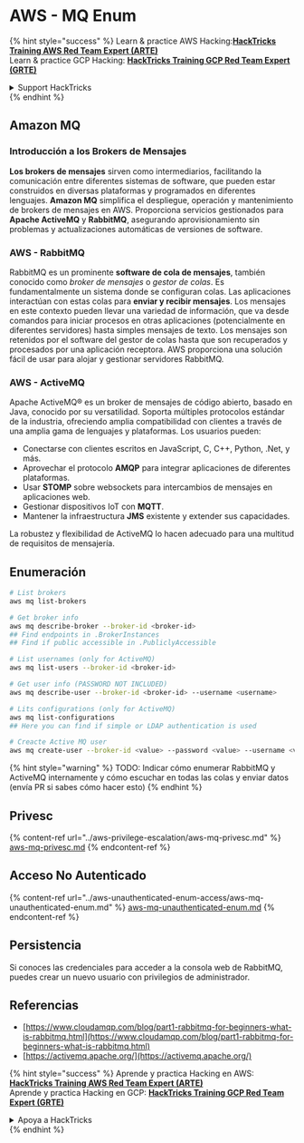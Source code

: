 # AWS - MQ Enum

{% hint style="success" %}
Learn & practice AWS Hacking:<img src="../../../.gitbook/assets/image (1).png" alt="" data-size="line">[**HackTricks Training AWS Red Team Expert (ARTE)**](https://training.hacktricks.xyz/courses/arte)<img src="../../../.gitbook/assets/image (1).png" alt="" data-size="line">\
Learn & practice GCP Hacking: <img src="../../../.gitbook/assets/image (2).png" alt="" data-size="line">[**HackTricks Training GCP Red Team Expert (GRTE)**<img src="../../../.gitbook/assets/image (2).png" alt="" data-size="line">](https://training.hacktricks.xyz/courses/grte)

<details>

<summary>Support HackTricks</summary>

* Check the [**subscription plans**](https://github.com/sponsors/carlospolop)!
* **Join the** 💬 [**Discord group**](https://discord.gg/hRep4RUj7f) or the [**telegram group**](https://t.me/peass) or **follow** us on **Twitter** 🐦 [**@hacktricks\_live**](https://twitter.com/hacktricks\_live)**.**
* **Share hacking tricks by submitting PRs to the** [**HackTricks**](https://github.com/carlospolop/hacktricks) and [**HackTricks Cloud**](https://github.com/carlospolop/hacktricks-cloud) github repos.

</details>
{% endhint %}

## Amazon MQ

### Introducción a los Brokers de Mensajes

**Los brokers de mensajes** sirven como intermediarios, facilitando la comunicación entre diferentes sistemas de software, que pueden estar construidos en diversas plataformas y programados en diferentes lenguajes. **Amazon MQ** simplifica el despliegue, operación y mantenimiento de brokers de mensajes en AWS. Proporciona servicios gestionados para **Apache ActiveMQ** y **RabbitMQ**, asegurando aprovisionamiento sin problemas y actualizaciones automáticas de versiones de software.

### AWS - RabbitMQ

RabbitMQ es un prominente **software de cola de mensajes**, también conocido como _broker de mensajes_ o _gestor de colas_. Es fundamentalmente un sistema donde se configuran colas. Las aplicaciones interactúan con estas colas para **enviar y recibir mensajes**. Los mensajes en este contexto pueden llevar una variedad de información, que va desde comandos para iniciar procesos en otras aplicaciones (potencialmente en diferentes servidores) hasta simples mensajes de texto. Los mensajes son retenidos por el software del gestor de colas hasta que son recuperados y procesados por una aplicación receptora. AWS proporciona una solución fácil de usar para alojar y gestionar servidores RabbitMQ.

### AWS - ActiveMQ

Apache ActiveMQ® es un broker de mensajes de código abierto, basado en Java, conocido por su versatilidad. Soporta múltiples protocolos estándar de la industria, ofreciendo amplia compatibilidad con clientes a través de una amplia gama de lenguajes y plataformas. Los usuarios pueden:

* Conectarse con clientes escritos en JavaScript, C, C++, Python, .Net, y más.
* Aprovechar el protocolo **AMQP** para integrar aplicaciones de diferentes plataformas.
* Usar **STOMP** sobre websockets para intercambios de mensajes en aplicaciones web.
* Gestionar dispositivos IoT con **MQTT**.
* Mantener la infraestructura **JMS** existente y extender sus capacidades.

La robustez y flexibilidad de ActiveMQ lo hacen adecuado para una multitud de requisitos de mensajería.

## Enumeración
```bash
# List brokers
aws mq list-brokers

# Get broker info
aws mq describe-broker --broker-id <broker-id>
## Find endpoints in .BrokerInstances
## Find if public accessible in .PubliclyAccessible

# List usernames (only for ActiveMQ)
aws mq list-users --broker-id <broker-id>

# Get user info (PASSWORD NOT INCLUDED)
aws mq describe-user --broker-id <broker-id> --username <username>

# Lits configurations (only for ActiveMQ)
aws mq list-configurations
## Here you can find if simple or LDAP authentication is used

# Creacte Active MQ user
aws mq create-user --broker-id <value> --password <value> --username <value> --console-access
```
{% hint style="warning" %}
TODO: Indicar cómo enumerar RabbitMQ y ActiveMQ internamente y cómo escuchar en todas las colas y enviar datos (envía PR si sabes cómo hacer esto)
{% endhint %}

## Privesc

{% content-ref url="../aws-privilege-escalation/aws-mq-privesc.md" %}
[aws-mq-privesc.md](../aws-privilege-escalation/aws-mq-privesc.md)
{% endcontent-ref %}

## Acceso No Autenticado

{% content-ref url="../aws-unauthenticated-enum-access/aws-mq-unauthenticated-enum.md" %}
[aws-mq-unauthenticated-enum.md](../aws-unauthenticated-enum-access/aws-mq-unauthenticated-enum.md)
{% endcontent-ref %}

## Persistencia

Si conoces las credenciales para acceder a la consola web de RabbitMQ, puedes crear un nuevo usuario con privilegios de administrador.

## Referencias

* [https://www.cloudamqp.com/blog/part1-rabbitmq-for-beginners-what-is-rabbitmq.html](https://www.cloudamqp.com/blog/part1-rabbitmq-for-beginners-what-is-rabbitmq.html)
* [https://activemq.apache.org/](https://activemq.apache.org/)

{% hint style="success" %}
Aprende y practica Hacking en AWS:<img src="../../../.gitbook/assets/image (1).png" alt="" data-size="line">[**HackTricks Training AWS Red Team Expert (ARTE)**](https://training.hacktricks.xyz/courses/arte)<img src="../../../.gitbook/assets/image (1).png" alt="" data-size="line">\
Aprende y practica Hacking en GCP: <img src="../../../.gitbook/assets/image (2).png" alt="" data-size="line">[**HackTricks Training GCP Red Team Expert (GRTE)**<img src="../../../.gitbook/assets/image (2).png" alt="" data-size="line">](https://training.hacktricks.xyz/courses/grte)

<details>

<summary>Apoya a HackTricks</summary>

* Revisa los [**planes de suscripción**](https://github.com/sponsors/carlospolop)!
* **Únete al** 💬 [**grupo de Discord**](https://discord.gg/hRep4RUj7f) o al [**grupo de telegram**](https://t.me/peass) o **síguenos** en **Twitter** 🐦 [**@hacktricks\_live**](https://twitter.com/hacktricks\_live)**.**
* **Comparte trucos de hacking enviando PRs a los** [**HackTricks**](https://github.com/carlospolop/hacktricks) y [**HackTricks Cloud**](https://github.com/carlospolop/hacktricks-cloud) repositorios de github.

</details>
{% endhint %}
